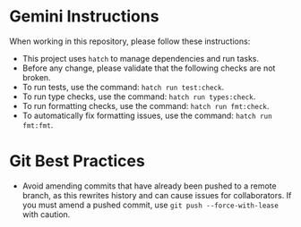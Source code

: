 # Gemini Instructions

When working in this repository, please follow these instructions:

- This project uses `hatch` to manage dependencies and run tasks.
- Before any change, please validate that the following checks are not broken.
- To run tests, use the command: `hatch run test:check`.
- To run type checks, use the command: `hatch run types:check`.
- To run formatting checks, use the command: `hatch run fmt:check`.
- To automatically fix formatting issues, use the command: `hatch run fmt:fmt`.

# Git Best Practices

- Avoid amending commits that have already been pushed to a remote branch, as this rewrites history and can cause issues for collaborators. If you must amend a pushed commit, use `git push --force-with-lease` with caution.
